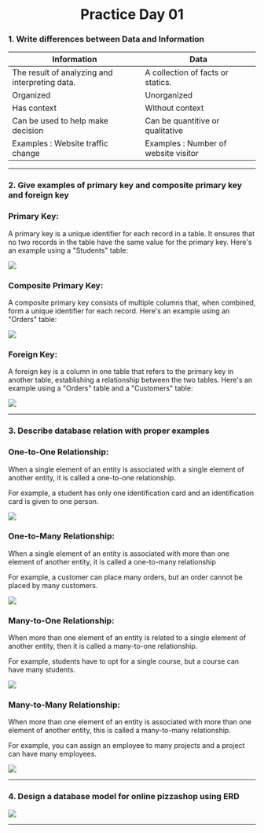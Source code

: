 <h1 align='center'>Practice Day 01</h1>

<h3>1. Write differences between Data and Information</h3>

| Information  | Data  |
|---|---|
| The result of analyzing and interpreting data. | A collection of facts or statics.|
| Organized | Unorganized |
| Has context | Without context |
| Can be used to help make decision | Can be quantitive or qualitative |
| Examples : Website traffic change | Examples : Number of website visitor |


---

<h3>2. Give examples of primary key and composite primary key and foreign key 
</h3>

### Primary Key:
A primary key is a unique identifier for each record in a table. It ensures that no two records in the table have the same value for the primary key. Here's an example using a "Students" table:

<img src='https://i.imgur.com/OWqz9LW.jpg'>

### Composite Primary Key:
A composite primary key consists of multiple columns that, when combined, form a unique identifier for each record. Here's an example using an "Orders" table:

<img src='https://i.imgur.com/I5Reb4E.jpg'>

### Foreign Key:
A foreign key is a column in one table that refers to the primary key in another table, establishing a relationship between the two tables. Here's an example using a "Orders" table and a "Customers" table:

<img src='https://i.imgur.com/EEUm8i4.jpg'>


---

<h3>3. Describe database relation with proper examples</h3>

### One-to-One Relationship:
<p>When a single element of an entity is associated with a single element of another entity, it is called a one-to-one relationship.

For example, a student has only one identification card and an identification card is given to one person.</p>
<img src='https://i.imgur.com/Nnwons9.jpg'>

### One-to-Many Relationship:
<p>When a single element of an entity is associated with more than one element of another entity, it is called a one-to-many relationship

For example, a customer can place many orders, but an order cannot be placed by many customers.</p>
<img src='https://i.imgur.com/McPhPR8.jpg'>

### Many-to-One Relationship:
<p>When more than one element of an entity is related to a single element of another entity, then it is called a many-to-one relationship.

For example, students have to opt for a single course, but a course can have many students.</p>
<img src='https://i.imgur.com/ZcD22sl.jpg'>

### Many-to-Many Relationship:
<p>When more than one element of an entity is associated with more than one element of another entity, this is called a many-to-many relationship.

For example, you can assign an employee to many projects and a project can have many employees.</p>
<img src='https://i.imgur.com/toUNWVW.jpg'>

---

<h3>4. Design a database model for online pizzashop using ERD </h3>

<img src='https://i.imgur.com/8Wy1nUu.jpg'>

---



